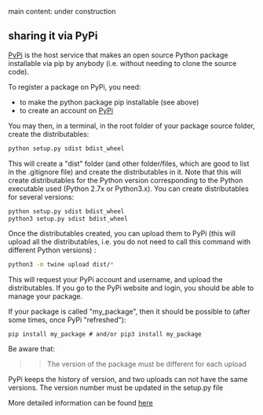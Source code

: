 main content: under construction

## sharing it via PyPi

[PyPi](https://pypi.org/) is the host service that makes an open source Python package installable via pip by anybody (i.e. without needing to clone the source code).

To register a package on PyPi, you need:

- to make the python package pip installable (see above)
- to create an account on [PyPi](https://pypi.org/) 

You may then, in a terminal, in the root folder of your package source folder, create the distributables:

```bash
python setup.py sdist bdist_wheel
```

This will create a "dist" folder (and other folder/files, which are good to list in the .gitignore file) and create the distributables in it. Note that this will create distributables for the Python version corresponding to the Python executable used (Python 2.7x or Python3.x). You can create distributables for several versions:

```bash
python setup.py sdist bdist_wheel
python3 setup.py sdist bdist_wheel
```

Once the distributables created, you can upload them to PyPi (this will upload all the distributables, i.e. you do not need to call this command with different Python versions) :

```bash
python3 -m twine upload dist/*
```

This will request your PyPi account and username, and upload the distributables. If you go to the PyPi website and login, you should be able to manage your package.

If your package is called "my_package", then it should be possible to (after some times, once PyPi "refreshed"):

```
pip install my_package # and/or pip3 install my_package
``` 

Be aware that:

>> The version of the package must be different for each upload

PyPi keeps the history of version, and two uploads can not have the same versions.
The version number must be updated in the setup.py file

More detailed information can be found [here](https://packaging.python.org/tutorials/packaging-projects/)

